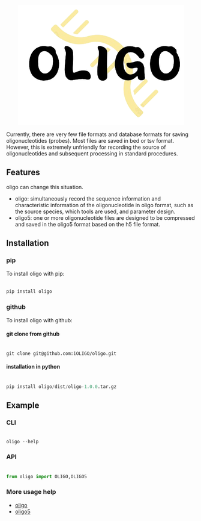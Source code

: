 
<div align="center">

<img src="./docs/imgs/oligo_logo.png">

</div>

Currently, there are very few file formats and database formats for saving oligonucleotides (probes). Most files are saved in bed or tsv format. However, this is extremely unfriendly for recording the source of oligonucleotides and subsequent processing in standard procedures.

## Features

oligo can change this situation. 

+ oligo: simultaneously record the sequence information and characteristic information of the oligonucleotide in oligo format, such as the source species, which tools are used, and parameter design.
+ oligo5: one or more oligonucleotide files are designed to be compressed and saved in the oligo5 format based on the h5 file format.

## Installation

### pip

To install oligo with pip:

```python

pip install oligo

```

### github

To install oligo with github:

#### git clone from github

```shell

git clone git@github.com:iOLIGO/oligo.git

```

#### installation in python

```python

pip install oligo/dist/oligo-1.0.0.tar.gz

```

## Example

### CLI

```shell

oligo --help

```

### API

```python

from oligo import OLIGO,OLIGO5

```


### More usage help

- [oligo](https://github.com/iOLIGO/oligo/blob/main/docs/oligo.md)
- [oligo5](https://github.com/iOLIGO/oligo/blob/main/docs/oligo5.md)
